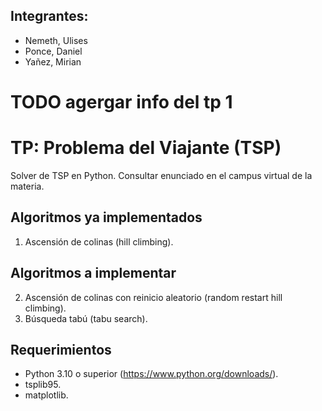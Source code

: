 ## Integrantes:
* Nemeth, Ulises
* Ponce, Daniel
* Yañez, Mirian
# TODO agergar info del tp 1
# TP: Problema del Viajante (TSP)
Solver de TSP en Python.
Consultar enunciado en el campus virtual de la materia.
## Algoritmos ya implementados
1. Ascensión de colinas (hill climbing).
## Algoritmos a implementar
2. Ascensión de colinas con reinicio aleatorio (random restart hill climbing).
3. Búsqueda tabú (tabu search).

## Requerimientos
* Python 3.10 o superior (https://www.python.org/downloads/).
* tsplib95.
* matplotlib.
